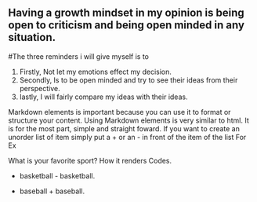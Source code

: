 ## Having a growth mindset in my opinion is being open to criticism and being open minded in any situation.
#The three reminders i will give myself is to 
1. Firstly, Not let my emotions effect my decision.
2. Secondly, Is to be open minded and try to see their ideas from their perspective.
3. lastly, I will fairly compare my ideas with their ideas.



 Markdown elements is important because you can use it to format or structure your content.
  Using Markdown elements is very similar to html.
 It is for the most part, simple and straight foward. 
 If you want to create an unorder list of item simply put a + or an - in front of the item of the list 
 For Ex 
     
 What is your favorite sport?
  How it renders         Codes.
 - basketball         - basketball.
 + baseball           + baseball.
 
  
 
